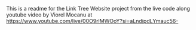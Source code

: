 This is a readme for the Link Tree Website project from the live code along youtube video by Viorel Mocanu at https://www.youtube.com/live/00O9rlMWOoY?si=aLndipdLYmauc56-